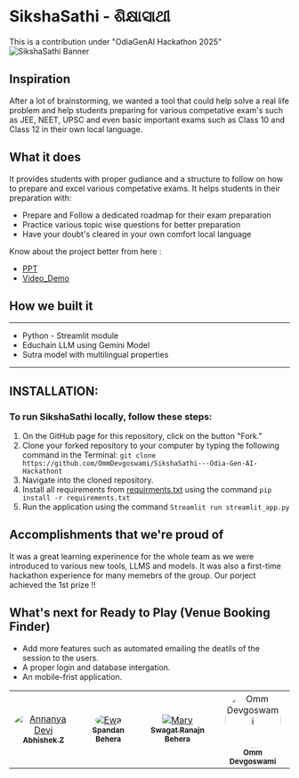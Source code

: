 # SikshaSathi - ଶିକ୍ଷାସାଥୀ
This is a contribution under "OdiaGenAI Hackathon 2025"
<img src="https://ik.imagekit.io/o0nppkxow/73c93ce6-c422-4ae5-a93f-b172563faf46.png?updatedAt=1751602343395" alt="SikshaSathi Banner" border="0"><br />

## Inspiration
After a lot of brainstorming, we wanted a tool that could help solve a real life problem and help students preparing for various competative exam's such as JEE, NEET, UPSC and even basic important exams such as Class 10 and Class 12 in their own local language.

## What it does
It provides students with proper gudiance and a structure to follow on how to prepare and excel various competative exams.
It helps students in their preparation with:
- Prepare and Follow a dedicated roadmap for their exam preparation
- Practice various topic wise questions for better preparation
- Have your doubt's cleared in your own comfort local language 

Know about the project better from here :
- [PPT](https://drive.google.com/file/d/1aLRm85zpMrhntTajDy7mI-IOM8xMqWDn/view?usp=sharing)
- [Video_Demo](https://drive.google.com/file/d/1onbiaSEViIlHI4jR84M5Uv9jDJNpvfW5/view?usp=sharing)


## How we built it
---
- Python - Streamlit module
- Educhain LLM using Gemini Model
- Sutra model with multilingual properties
---

## INSTALLATION:
### To run SikshaSathi locally, follow these steps:
1. On the GitHub page for this repository, click on the button "Fork."
2. Clone your forked repository to your computer by typing the following command in the Terminal: 
``` git clone https://github.com/OmmDevgoswami/SikshaSathi---Odia-Gen-AI-Hackathont ```
3. Navigate into the cloned repository.
4. Install all requirements from [requirments.txt](requirements.txt) using the command ``` pip install -r requirements.txt ```
5. Run the application using the command ``` Streamlit run streamlit_app.py ```

## Accomplishments that we're proud of
It was a great learning experinence for the whole team as we were introduced to various new tools, LLMS and models. 
It was also a first-time hackathon experience for many memebrs of the group.
Our porject achieved the 1st prize !!

## What's next for Ready to Play (Venue Booking Finder)
- Add more features such as automated emailing the deatils of the session to the users.
- A proper login and database intergation.
- An mobile-frist application.

<table>
  <tr>
    <td align="center">
      <a href="https://github.com/abhiz404">
        <img src="https://avatars.githubusercontent.com/u/215194669?v=4" style="border-radius:50%;" alt="Annanya Devi"/><br />
        <sub><b>Abhishek Z</b></sub>
      </a><br />
    </td>
    <td align="center">
      <a href="https://github.com/Spandeeee">
        <img src="https://avatars.githubusercontent.com/u/168364647?v=4" style="border-radius:50%;" alt="Ewa"/><br />
        <sub><b>Spandan Behera</b></sub>
      </a><br />
    </td>
    <td align="center">
      <a href="https://github.com/SwagatRanjanBehera">
        <img src="https://avatars.githubusercontent.com/u/119055799?v=4" alt="Mary"/><br />
        <sub><b>Swagat Ranajn Behera</b></sub>
      </a><br />
    </td>
    <td align="center">
      <a href="https://github.com/OmmDevgoswami">
        <img src="https://avatars.githubusercontent.com/OmmDevgoswami?s=100" width="100px;" style="border-radius:50%;" alt="Omm Devgoswami"/><br />
        <sub><b>Omm Devgoswami</b></sub>
      </a><br />
    </td>
  </tr>

</table>
